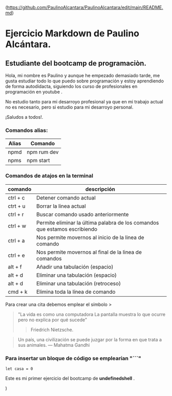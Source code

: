 (https://github.com/PaulinoAlcantara/PaulinoAlcantara/edit/main/README.md)

# Ejercicio **Markdown** de Paulino Alcántara.

## Estudiante del bootcamp de programaciòn.

Hola, mi nombre es Paulino y aunque he empezado demasiado tarde, me gusta estudiar todo lo que puedo sobre programación y estoy aprendiendo de forma autodidacta, siguiendo los curso de profesionales en programación en youtube .

No estudio tanto para mi desarroyo profesional ya que en mi trabajo actual no es necesario, pero si estudio para mi desarroyo personal.

¡Saludos a todos!.

### **Comandos alias:**

| Alias | Comando     |
| ----- | ----------- |
| npmd  | npm rum dev |
| npms  | npm start   |

### **Comandos de atajos en la terminal**

| comando  | descripción                                                                |
| -------- | -------------------------------------------------------------------------- |
| ctrl + c | Detener comando actual                                                     |
| ctrt + u | Borrar la linea actual                                                     |
| ctrl + r | Buscar comando usado anteriormente                                         |
| ctrl + w | Permite eliminar la última palabra de los comandos que estamos escribiendo |
| ctrl + a | Nos permite movernos al inicio de la linea de comando                      |
| ctrl + e | Nos permite movernos al final de la linea de comandos                      |
| alt + f  | Añadir una tabulación (espacio)                                            |
| alt + d  | Eliminar una tabulación (espacio)                                          |
| alt + d  | Eliminar una tabulación (retroceso)                                        |
| cmd + k  | Elimina toda la línea de comando                                           |

Para crear una cita debemos emplear el símbolo >

> "La vida es como una computadora
> La pantalla muestra lo que ocurre
> pero no explica por qué sucede"
>
> > Friedrich Nietzsche.

> Un país, una civilización se puede juzgar por la forma en que trata a sus animales. — Mahatma Gandhi

### **Para insertar un bloque de código se emplearían "```"**

`let casa = 0`

Este es mi primer ejercicio del bootcamp de **undefinedshell** .

)
